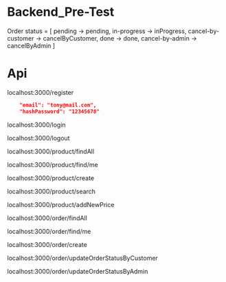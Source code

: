 # Backend_Pre-Test

Order status = [
pending -> pending,
in-progress -> inProgress,
cancel-by-customer -> cancelByCustomer,
done -> done,
cancel-by-admin -> cancelByAdmin
]

# Api
localhost:3000/register
```json
    "email": "tony@mail.com",
    "hashPassword": "12345678"
```


localhost:3000/login

localhost:3000/logout

localhost:3000/product/findAll

localhost:3000/product/find/me

localhost:3000/product/create

localhost:3000/product/search

localhost:3000/product/addNewPrice

localhost:3000/order/findAll

localhost:3000/order/find/me

localhost:3000/order/create

localhost:3000/order/updateOrderStatusByCustomer

localhost:3000/order/updateOrderStatusByAdmin
